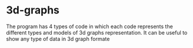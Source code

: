 # 3d-graphs
The program has 4 types of code in which each code represents the different types  and models of 3d graphs representation. It can be useful to show any type of data in 3d graph formate  
